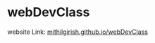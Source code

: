 # webDevClass

website Link: 
<a href="https://mithilgirish.github.io/webDevClass/" target="_blank">
mithilgirish.github.io/webDevClass
</a>
